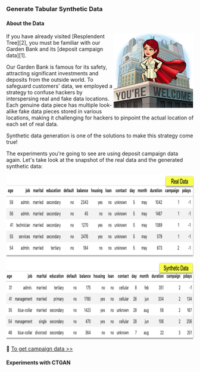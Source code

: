 ### Generate Tabular Synthetic Data

#### About the Data

<p>
<img align="right" src="https://github.com/lady-h-world/My_Garden/blob/main/images/lady_heart_manga/safe_bank.png" width="216" height="202" />
If you have already visited [Resplendent Tree][2], you must be familiar with our Garden Bank and its [deposit campaign data][1].

Our Garden Bank is famous for its safety, attracting significant investments and deposits from the outside world. To safeguard customers' data, we employed a strategy to confuse hackers by interspersing real and fake data locations. Each genuine data piece has multiple look-alike fake data pieces stored in various locations, making it challenging for hackers to pinpoint the actual location of each set of real data.

Synthetic data generation is one of the solutions to make this strategy come true!
</p>

The experiments you're going to see are using deposit campaign data again. Let's take look at the snapshot of the real data and the generated synthetic data:

<img src="https://github.com/lady-h-world/My_Garden/blob/main/images/Secret_Guest_images/real_vs_syn.png" width="931" height="441" />

🌻 [To get campaign data >>][3] 


#### Experiments with CTGAN


[1]:https://github.com/lady-h-world/My_Garden/blob/main/reading_pages/Resplendent_Tree/corr1.md#about-the-data
[2]:https://github.com/lady-h-world/My_Garden/blob/main/reading_pages/Resplendent_Tree/about_resplendent_tree.md
[3]:[1]:https://github.com/lady-h-world/My_Garden/blob/main/code/crystal_ball/data_collector/generate_campaign.ipynb

